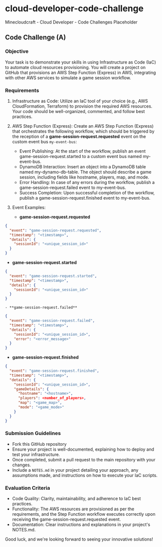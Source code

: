 # cloud-developer-code-challenge
Minecloudcraft - Cloud Developer - Code Challenges Placeholder

## Code Challenge (A)

### Objective
Your task is to demonstrate your skills in using Infrastructure as Code (IaC) to automate cloud resources provisioning. You will create a project on GitHub that provisions an AWS Step Function (Express) in AWS, integrating with other AWS services to simulate a game session workflow.

### Requirements

1. Infrastructure as Code: Utilize an IaC tool of your choice (e.g., AWS CloudFormation, Terraform) to provision the required AWS resources. Your code should be well-organized, commented, and follow best practices.
2. AWS Step Function (Express): Create an AWS Step Function (Express) that orchestrates the following workflow, which should be triggered by the reception of a **game-session-request.requested** event on the custom event bus `my-event-bus`:
    - Event Publishing:
At the start of the workflow, publish an event game-session-request.started to a custom event bus named my-event-bus.
    - DynamoDB Interaction: Insert an object into a DynamoDB table named my-dynamo-db-table. The object should describe a game session, including fields like hostname, players, map, and mode.
    - Error Handling: In case of any errors during the workflow, publish a game-session-request.failed event to my-event-bus.
    - Success Completion: Upon successful completion of the workflow, publish a game-session-request.finished event to my-event-bus.
3. Event Examples:

    - **game-session-request.requested**

```json
{
  "event": "game-session-request.requested",
  "timestamp": "<timestamp>",
  "details": {
    "sessionId": "<unique_session_id>"
  }
}
```
  - **game-session-request.started**
```json
{
  "event": "game-session-request.started",
  "timestamp": "<timestamp>",
  "details": {
    "sessionId": "<unique_session_id>"
  }
}
```
    - **game-session-request.failed**
```json
{
  "event": "game-session-request.failed",
  "timestamp": "<timestamp>",
  "details": {
    "sessionId": "<unique_session_id>",
    "error": "<error_message>"
  }
}
```
  - **game-session-request.finished**
```json
{
  "event": "game-session-request.finished",
  "timestamp": "<timestamp>",
  "details": {
    "sessionId": "<unique_session_id>",
    "gameDetails": {
      "hostname": "<hostname>",
      "players": <number_of_players>,
      "map": "<game_map>",
      "mode": "<game_mode>"
    }
  }
}
```

### Submission Guidelines

- Fork this GitHub repository
- Ensure your project is well-documented, explaining how to deploy and test your infrastructure.
- Once completed, submit a pull request to the main repository with your changes.
- Include a `NOTES.md` in your project detailing your approach, any assumptions made, and instructions on how to execute your IaC scripts.

### Evaluation Criteria

- Code Quality: Clarity, maintainability, and adherence to IaC best practices.
- Functionality: The AWS resources are provisioned as per the requirements, and the Step Function workflow executes correctly upon receiving the game-session-request.requested event.
- Documentation: Clear instructions and explanations in your project's NOTES.md.

Good luck, and we're looking forward to seeing your innovative solutions!
